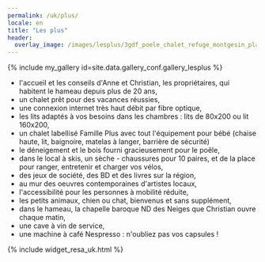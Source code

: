 ```yaml
---
permalink: /uk/plus/
locale: en
title: "Les plus"
header:
  overlay_image: /images/lesplus/3gdf_poele_chalet_refuge_montgesin_plagne.jpg
---
```


{% include my_gallery id=site.data.gallery_conf.gallery_lesplus %}
       
  - l'accueil et les conseils d'Anne et Christian, les propriétaires, qui habitent le hameau depuis plus de 20 ans,    
  - un chalet prêt pour des vacances réussies,    
  - une connexion internet très haut débit par fibre optique,    
  - les lits adaptés à vos besoins dans les chambres : lits de 80x200 ou lit 160x200,    
  - un chalet labellisé Famille Plus avec tout l'équipement pour bébé (chaise haute, lit, baignoire, matelas à langer, barrière de sécurité)    
  - le déneigement et le bois fourni gracieusement pour le poêle,    
  - dans le local à skis, un sèche - chaussures pour 10 paires, et de la place pour ranger, entretenir et charger vos vélos,     
  - des jeux de société, des BD et des livres sur la région,    
  - au mur des oeuvres contemporaines d'artistes locaux,    
  - l'accessibilité pour les personnes à mobilité réduite,    
  - les petits animaux, chien ou chat, bienvenus et sans supplément,    
  - dans le hameau, la chapelle baroque ND des Neiges que Christian ouvre chaque matin,    
  - une cave à vin de service,    
  - une machine à café Nespresso : n'oubliez pas vos capsules !    

{% include widget_resa_uk.html %}
